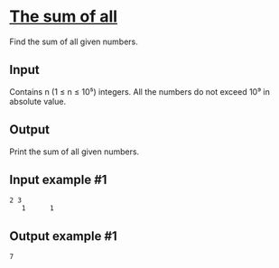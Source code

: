 # [The sum of all](https://www.e-olymp.com/en/problems/520)
Find the sum of all given numbers.

## Input
Contains n (1 ≤ n ≤ 10⁵) integers. All the numbers do not exceed 10⁹ in absolute value.

## Output
Print the sum of all given numbers.

## Input example #1
```
2 3
   1      1
```

## Output example #1
```
7
```
